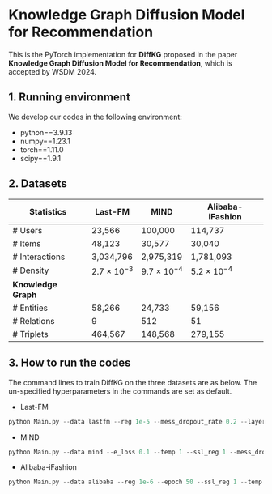 # Knowledge Graph Diffusion Model for Recommendation

This is the PyTorch implementation for **DiffKG** proposed in the paper **Knowledge Graph Diffusion Model for Recommendation**, which is accepted by WSDM 2024.

## 1. Running environment

We develop our codes in the following environment:

- python==3.9.13
- numpy==1.23.1
- torch==1.11.0
- scipy==1.9.1

## 2. Datasets

| Statistics          | Last-FM         | MIND            | Alibaba-iFashion |
| ------------------- | --------------- | --------------- | ---------------- |
| # Users             | 23,566          | 100,000         | 114,737          |
| # Items             | 48,123          | 30,577          | 30,040           |
| # Interactions      | 3,034,796       | 2,975,319       | 1,781,093        |
| # Density           | 2.7 × $10^{-3}$ | 9.7 × $10^{-4}$ | 5.2 × $10^{-4}$  |
| **Knowledge Graph** |                 |                 |                  |
| # Entities          | 58,266          | 24,733          | 59,156           |
| # Relations         | 9               | 512             | 51               |
| # Triplets          | 464,567         | 148,568         | 279,155          |

## 3. How to run the codes

The command lines to train DiffKG on the three datasets are as below. The un-specified hyperparameters in the commands are set as default.

- Last-FM

```python
python Main.py --data lastfm --reg 1e-5 --mess_dropout_rate 0.2 --layer_num_kg 2 --res_lambda 0 --triplet_num -1 --cl_pattern 1 --keepRate 0.1 --e_loss 0.01
```

- MIND

```python
python Main.py --data mind --e_loss 0.1 --temp 1 --ssl_reg 1 --mess_dropout_rate 0.2 --res_lambda 1
```

- Alibaba-iFashion

```python
python Main.py --data alibaba --reg 1e-6 --epoch 50 --ssl_reg 1 --temp 1
```

